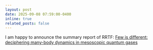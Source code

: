 ```yaml
---
layout: post
date: 2025-09-08 07:59:00-0400
inline: true
related_posts: false
---
```


I am happy to announce the summary report of RRTF: [Few is different: deciphering many-body dynamics in mesoscopic quantum gases](https://arxiv.org/abs/2509.05049)